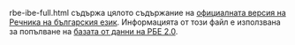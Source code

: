 rbe-ibe-full.html съдържа цялото съдържание на [официалната версия на Речника на българския език](http://ibl.bas.bg/rbe/). Информацията от този файл е използвана за попълване на [базата от данни на РБЕ 2.0](http://rbe.chitanka.info/db.sql.gz).
